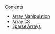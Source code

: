 Contents

- [Array Manipulation](/Problem%20Solving/Data%20Structures/Arrays/Array%20Manipulation)
- [Array DS](/Problem%20Solving/Data%20Structures/Arrays/Arrays%20-%20DS)
- [Sparse Arrays](/Problem%20Solving/Data%20Structures/Arrays/Sparse%20Arrays)
